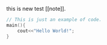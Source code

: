 this is new test [[note]].
```cpp
// This is just an example of code.
main(){
	cout<<"Hello World!";
}
```